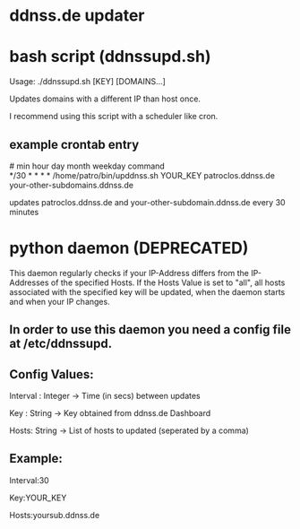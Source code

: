 # ddnss.de updater #

# bash script (ddnssupd.sh) #
Usage: ./ddnssupd.sh [KEY] [DOMAINS...]

Updates domains with a different IP than host once.

I recommend using this script with a scheduler like cron.

## example crontab entry ##
\# min hour day month weekday command  
*/30 * * * * /home/patro/bin/upddnss.sh YOUR_KEY patroclos.ddnss.de your-other-subdomains.ddnss.de

updates patroclos.ddnss.de and your-other-subdomain.ddnss.de every 30 minutes

# python daemon (DEPRECATED) #

This daemon regularly checks if your IP-Address differs from the IP-Addresses of the specified Hosts.
If the Hosts Value is set to "all", all hosts associated with the specified key will be updated, when the daemon starts and when your IP changes.

## In order to use this daemon you need a config file at /etc/ddnssupd. ##

## Config Values: ##
Interval : Integer -> Time (in secs) between updates

Key : String -> Key obtained from ddnss.de Dashboard

Hosts: String -> List of hosts to updated (seperated by a comma)

## Example: ##
Interval:30

Key:YOUR_KEY

Hosts:yoursub.ddnss.de

